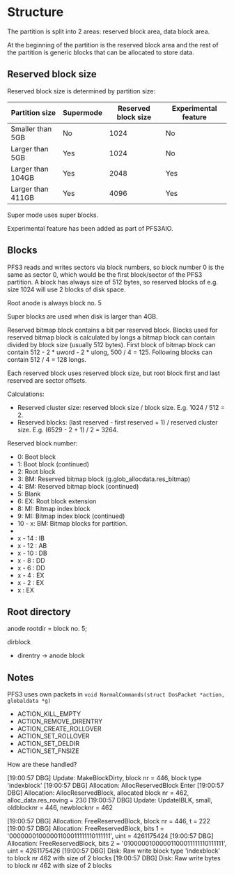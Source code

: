 ﻿# Structure

The partition is split into 2 areas: reserved block area, data block area.

At the beginning of the partition is the reserved block area and the rest of the partition is generic blocks that can be allocated to store data.

## Reserved block size

Reserved block size is determined by partition size:

| Partition size    | Supermode | Reserved block size | Experimental feature |
|-------------------|-----------|---------------------|----------------------|
| Smaller than 5GB  | No        | 1024                | No                   |
| Larger than 5GB   | Yes       | 1024                | No                   |
| Larger than 104GB | Yes       | 2048                | Yes                  |
| Larger than 411GB | Yes       | 4096                | Yes                  |        

Super mode uses super blocks.

Experimental feature has been added as part of PFS3AIO.

## Blocks

PFS3 reads and writes sectors via block numbers, so block number 0 is the same as sector 0, which would be the first block/sector of the PFS3 partition. A block has always size of 512 bytes, so reserved blocks of e.g. size 1024 will use 2 blocks of disk space. 

Root anode is always block no. 5

Super blocks are used when disk is larger than 4GB.

Reserved bitmap block contains a bit per reserved block. Blocks used for reserved bitmap block is calculated by longs a bitmap block can contain divided by block size (usually 512 bytes).
First block of bitmap block can contain 512 - 2 * uword - 2 * ulong, 500 / 4 = 125.
Following blocks can contain 512 / 4 = 128 longs.

Each reserved block uses reserved block size, but root block first and last reserved are sector offsets.

Calculations:
- Reserved cluster size: reserved block size / block size. E.g. 1024 / 512 = 2.
- Reserved blocks: (last reserved - first reserved + 1) / reserved cluster size. E.g. (6529 - 2 + 1) / 2 = 3264. 

Reserved block number:
- 0: Boot block
- 1: Boot block (continued)
- 2: Root block
- 3: BM: Reserved bitmap block (g.glob_allocdata.res_bitmap)
- 4: BM: Reserved bitmap block (continued)
- 5: Blank
- 6: EX: Root block extension
- 8: MI: Bitmap index block
- 9: MI: Bitmap index block (continued)
- 10 - x: BM: Bitmap blocks for partition.
-
- x - 14 : IB
- x - 12 : AB
- x - 10 : DB
- x - 8 : DD
- x - 6 : DD
- x - 4 : EX
- x - 2 : EX
- x : EX

## Root directory

anode rootdir = block no. 5;




dirblock
- direntry -> anode block


## Notes

PFS3 uses own packets in `void NormalCommands(struct DosPacket *action, globaldata *g)`
- ACTION_KILL_EMPTY
- ACTION_REMOVE_DIRENTRY
- ACTION_CREATE_ROLLOVER
- ACTION_SET_ROLLOVER
- ACTION_SET_DELDIR
- ACTION_SET_FNSIZE

How are these handled?




[19:00:57 DBG] Update: MakeBlockDirty, block nr = 446, block type 'indexblock'
[19:00:57 DBG] Allocation: AllocReservedBlock Enter
[19:00:57 DBG] Allocation: AllocReservedBlock, allocated block nr = 462, alloc_data.res_roving = 230
[19:00:57 DBG] Update: UpdateIBLK, small, oldblocknr = 446, newblocknr = 462


[19:00:57 DBG] Allocation: FreeReservedBlock, block nr = 446, t = 222
[19:00:57 DBG] Allocation: FreeReservedBlock, bits 1 = '00000001000001100011111110111111', uint = 4261175424
[19:00:57 DBG] Allocation: FreeReservedBlock, bits 2 = '01000001000001100011111110111111', uint = 4261175426
[19:00:57 DBG] Disk: Raw write block type 'indexblock' to block nr 462 with size of 2 blocks
[19:00:57 DBG] Disk: Raw write bytes to block nr 462 with size of 2 blocks



